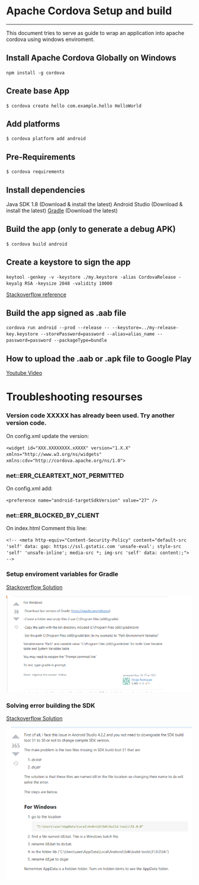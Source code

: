# Apache Cordova Setup and build 
---
This document tries to serve as guide to wrap an application into apache cordova using windows enviroment.

## Install Apache Cordova Globally on Windows

`npm install -g cordova`

## Create base App

`$ cordova create hello com.example.hello HelloWorld`


## Add platforms
`$ cordova platform add android`

## Pre-Requirements
`$ cordova requirements`

## Install dependencies
Java SDK 1.8 (Download & install the latest)
Android Studio (Download & install the latest)
[Gradle](https://gradle.org/releases/) (Download the latest)

## Build the app (only to generate a debug APK)
`$ cordova build android `

## Create a keystore to sign the app
`keytool -genkey -v -keystore ./my.keystore -alias CordovaRelease -keyalg RSA -keysize 2048 -validity 10000`

[Stackoverflow reference](https://stackoverflow.com/questions/44733068/android-app-sign-in-cordova)

## Build the app signed as .aab file
`cordova run android --prod --release -- --keystore=../my-release-key.keystore --storePassword=password --alias=alias_name --password=password --packageType=bundle`

## How to upload the .aab or .apk file to Google Play
[Youtube Video](https://www.youtube.com/watch?v=5GHT4QtotE4)
# Troubleshooting resourses

### Version code XXXXX has already been used. Try another version code.
On config.xml update the version:

`<widget id="XXX.XXXXXXXX.xXXXX" version="1.X.X" xmlns="http://www.w3.org/ns/widgets" xmlns:cdv="http://cordova.apache.org/ns/1.0">`
### net::ERR_CLEARTEXT_NOT_PERMITTED

On config.xml add:

`<preference name="android-targetSdkVersion" value="27" />`

### net::ERR_BLOCKED_BY_CLIENT

On index.html Comment this line:

`<!-- <meta http-equiv="Content-Security-Policy" content="default-src 'self' data: gap: https://ssl.gstatic.com 'unsafe-eval'; style-src 'self' 'unsafe-inline'; media-src *; img-src 'self' data: content:;"> -->`


### Setup enviroment variables for Gradle
[Stackoverflow Solution](https://stackoverflow.com/questions/43356833/cordova-android-requirements-failed-could-not-find-an-installed-version-of-gra)

![alt text](img/Answer1.png)


### Solving error building the SDK
[Stackoverflow Solution](https://stackoverflow.com/questions/68387270/android-studio-error-installed-build-tools-revision-31-0-0-is-corrupted)

![alt text](img/Answer2.png)



